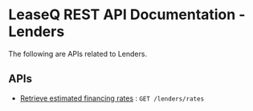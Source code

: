 # LeaseQ REST API Documentation - Lenders

The following are APIs related to Lenders.

## APIs
* [Retrieve estimated financing rates](rates/get.md) : `GET /lenders/rates`
